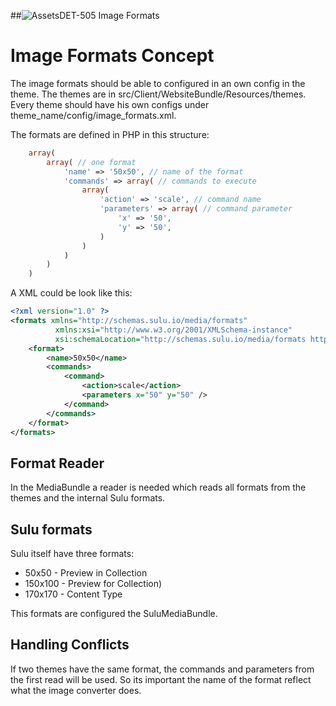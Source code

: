 ##![Assets](https://raw.github.com/massiveart/sulu-docs/master/system-requirements/images/assets.png)DET-505 Image Formats

# Image Formats Concept

The image formats should be able to configured in an own config in the theme.
The themes are in src/Client/WebsiteBundle/Resources/themes.
Every theme should have his own configs under theme_name/config/image_formats.xml.

The formats are defined in PHP in this structure:

``` php
    array(
        array( // one format
            'name' => '50x50', // name of the format
            'commands' => array( // commands to execute
                array(
                    'action' => 'scale', // command name
                    'parameters' => array( // command parameter
                        'x' => '50',
                        'y' => '50',
                    )
                )
            )
        )
    )
```


A XML could be look like this:

``` xml
<?xml version="1.0" ?>
<formats xmlns="http://schemas.sulu.io/media/formats"
          xmlns:xsi="http://www.w3.org/2001/XMLSchema-instance"
          xsi:schemaLocation="http://schemas.sulu.io/media/formats http://schemas.sulu.io/media/formats-1.0.xsd">
    <format>
        <name>50x50</name>
        <commands>
            <command>
                <action>scale</action>
                <parameters x="50" y="50" />
            </command>
        </commands>
    </format>
</formats>
```

## Format Reader

In the MediaBundle a reader is needed which reads all formats from the themes and the internal Sulu formats.

## Sulu formats

Sulu itself have three formats:
 - 50x50 - Preview in Collection
 - 150x100 - Preview for Collection)
 - 170x170 - Content Type

This formats are configured the SuluMediaBundle.


## Handling Conflicts

If two themes have the same format, the commands and parameters from the first read will be used.
So its important the name of the format reflect what the image converter does.
